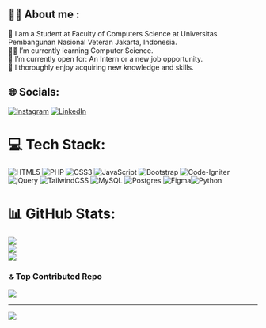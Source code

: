 ## 🐻‍❄️ About me :
🏫 I am a Student at Faculty of Computers Science at Universitas Pembangunan Nasional Veteran Jakarta, Indonesia. <br>
🧑‍🎓 I’m currently learning Computer Science. <br>
🏢 I’m currently open for: An Intern or a new job opportunity. <br>
🧗 I thoroughly enjoy acquiring new knowledge and skills. <br>

## 🌐 Socials:
[![Instagram](https://img.shields.io/badge/Instagram-%23E4405F.svg?logo=Instagram&logoColor=white)](https://instagram.com/wisnu_andk) [![LinkedIn](https://img.shields.io/badge/LinkedIn-%230077B5.svg?logo=linkedin&logoColor=white)](https://linkedin.com/in/wisnuandika) 

# 💻 Tech Stack:
![HTML5](https://img.shields.io/badge/html5-%23E34F26.svg?style=for-the-badge&logo=html5&logoColor=white) ![PHP](https://img.shields.io/badge/php-%23777BB4.svg?style=for-the-badge&logo=php&logoColor=white) ![CSS3](https://img.shields.io/badge/css3-%231572B6.svg?style=for-the-badge&logo=css3&logoColor=white) ![JavaScript](https://img.shields.io/badge/javascript-%23323330.svg?style=for-the-badge&logo=javascript&logoColor=%23F7DF1E) ![Bootstrap](https://img.shields.io/badge/bootstrap-%23563D7C.svg?style=for-the-badge&logo=bootstrap&logoColor=white) ![Code-Igniter](https://img.shields.io/badge/CodeIgniter-%23EF4223.svg?style=for-the-badge&logo=codeIgniter&logoColor=white) ![jQuery](https://img.shields.io/badge/jquery-%230769AD.svg?style=for-the-badge&logo=jquery&logoColor=white) ![TailwindCSS](https://img.shields.io/badge/tailwindcss-%2338B2AC.svg?style=for-the-badge&logo=tailwind-css&logoColor=white) ![MySQL](https://img.shields.io/badge/mysql-%2300f.svg?style=for-the-badge&logo=mysql&logoColor=white) ![Postgres](https://img.shields.io/badge/postgres-%23316192.svg?style=for-the-badge&logo=postgresql&logoColor=white) 	![Figma](https://img.shields.io/badge/figma-%23F24E1E.svg?style=for-the-badge&logo=figma&logoColor=white)![Python](https://img.shields.io/badge/python-3670A0?style=for-the-badge&logo=python&logoColor=ffdd54)
# 📊 GitHub Stats:
![](https://github-readme-stats.vercel.app/api?username=pendragonnn&theme=monokai&hide_border=false&include_all_commits=true&count_private=true)<br/>
![](https://github-readme-streak-stats.herokuapp.com/?user=pendragonnn&theme=monokai&hide_border=false)<br/>
![](https://github-readme-stats.vercel.app/api/top-langs/?username=pendragonnn&theme=monokai&hide_border=false&include_all_commits=true&count_private=true&layout=compact)

### 🔝 Top Contributed Repo
![](https://github-contributor-stats.vercel.app/api?username=pendragonnn&limit=5&theme=dark&combine_all_yearly_contributions=true)

---
[![](https://visitcount.itsvg.in/api?id=pendragonnn&icon=0&color=0)](https://visitcount.itsvg.in)

<!-- Proudly created with GPRM ( https://gprm.itsvg.in ) -->
